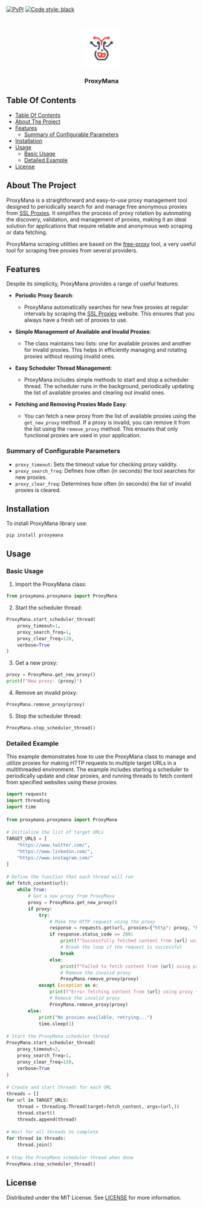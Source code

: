 [![PyPI](https://img.shields.io/badge/Version-1.0.1-blue.svg)](https://pypi.org/project/proxymana/)
[![Code style: black](https://img.shields.io/badge/code%20style-black-000000.svg)](https://github.com/psf/black)

<br/>
<p align="center">
  <a href="https://pypi.org/project/proxymana/">
    <img src="https://raw.githubusercontent.com/SlowWave/ProxyMana/main/docs/images/proxymana_logo.png" alt="Logo" width="100" height="100">
  </a>

  <h3 align="center">ProxyMana</h3>
</p>


## Table Of Contents

- [Table Of Contents](#table-of-contents)
- [About The Project](#about-the-project)
- [Features](#features)
  - [Summary of Configurable Parameters](#summary-of-configurable-parameters)
- [Installation](#installation)
- [Usage](#usage)
  - [Basic Usage](#basic-usage)
  - [Detailed Example](#detailed-example)
- [License](#license)


## About The Project

ProxyMana is a straightforward and easy-to-use proxy management tool designed to periodically search for and manage free anonymous proxies from [SSL Proxies](https://www.sslproxies.org/). It simplifies the process of proxy rotation by automating the discovery, validation, and management of proxies, making it an ideal solution for applications that require reliable and anonymous web scraping or data fetching.

ProxyMama scraping utilities are based on the [free-proxy](https://github.com/jundymek/free-proxy/) tool, a very useful tool for scraping free proxies from several providers.


## Features

Despite its simplicity, ProxyMana provides a range of useful features:

- **Periodic Proxy Search**:
  - ProxyMana automatically searches for new free proxies at regular intervals by scraping the [SSL Proxies](https://www.sslproxies.org/) website. This ensures that you always have a fresh set of proxies to use.

- **Simple Management of Available and Invalid Proxies**:
  - The class maintains two lists: one for available proxies and another for invalid proxies. This helps in efficiently managing and rotating proxies without reusing invalid ones.

- **Easy Scheduler Thread Management**:
  - ProxyMana includes simple methods to start and stop a scheduler thread. The scheduler runs in the background, periodically updating the list of available proxies and clearing out invalid ones.

- **Fetching and Removing Proxies Made Easy**:
  - You can fetch a new proxy from the list of available proxies using the `get_new_proxy` method. If a proxy is invalid, you can remove it from the list using the `remove_proxy` method. This ensures that only functional proxies are used in your application.


### Summary of Configurable Parameters

- `proxy_timeout`: Sets the timeout value for checking proxy validity.
- `proxy_search_freq`: Defines how often (in seconds) the tool searches for new proxies.
- `proxy_clear_freq`: Determines how often (in seconds) the list of invalid proxies is cleared.


## Installation

To install ProxyMana library use:

```
pip install proxymana
```
## Usage

### Basic Usage

1. Import the ProxyMana class:

``` python
from proxymana.proxymana import ProxyMana
```

2. Start the scheduler thread:

``` python
ProxyMana.start_scheduler_thread(
    proxy_timeout=1, 
    proxy_search_freq=1, 
    proxy_clear_freq=120, 
    verbose=True
)
```

3. Get a new proxy:

``` python
proxy = ProxyMana.get_new_proxy()
print(f"New proxy: {proxy}")
```

4. Remove an invalid proxy:

``` python
ProxyMana.remove_proxy(proxy)
```

5. Stop the scheduler thread:

``` python
ProxyMana.stop_scheduler_thread()
```

### Detailed Example

This example demonstrates how to use the ProxyMana class to manage and utilize proxies for making HTTP requests to multiple target URLs in a multithreaded environment. The example includes starting a scheduler to periodically update and clear proxies, and running threads to fetch content from specified websites using these proxies.

``` python
import requests
import threading
import time

from proxymana.proxymana import ProxyMana

# Initialize the list of target URLs
TARGET_URLS = [
    "https://www.twitter.com/",
    "https://www.linkedin.com/",
    "https://www.instagram.com/"
]

# Define the function that each thread will run
def fetch_content(url):
    while True:
        # Get a new proxy from ProxyMana
        proxy = ProxyMana.get_new_proxy()
        if proxy:
            try:
                # Make the HTTP request using the proxy
                response = requests.get(url, proxies={"http": proxy, "https": proxy}, timeout=10)
                if response.status_code == 200:
                    print(f"Successfully fetched content from {url} using proxy {proxy}")
                    # Break the loop if the request is successful
                    break
                else:
                    print(f"Failed to fetch content from {url} using proxy {proxy}")
                    # Remove the invalid proxy
                    ProxyMana.remove_proxy(proxy)
            except Exception as e:
                print(f"Error fetching content from {url} using proxy {proxy}: {e}")
                # Remove the invalid proxy
                ProxyMana.remove_proxy(proxy)
        else:
            print("No proxies available, retrying...")
            time.sleep(1)

# Start the ProxyMana scheduler thread
ProxyMana.start_scheduler_thread(
    proxy_timeout=2,
    proxy_search_freq=1,
    proxy_clear_freq=120,
    verbose=True
)

# Create and start threads for each URL
threads = []
for url in TARGET_URLS:
    thread = threading.Thread(target=fetch_content, args=(url,))
    thread.start()
    threads.append(thread)

# Wait for all threads to complete
for thread in threads:
    thread.join()

# Stop the ProxyMana scheduler thread when done
ProxyMana.stop_scheduler_thread()
```


## License

Distributed under the MIT License. See [LICENSE](LICENSE) for more information.
